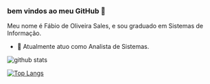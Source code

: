 ### bem vindos ao meu GitHub 👋

Meu nome é Fábio de Oliveira Sales, e sou graduado em Sistemas de Informação.


- 🔭 Atualmente atuo como Analista de Sistemas.


![github stats](https://github-readme-stats.vercel.app/api?username=fsales&show_icons=true&theme=radical)

[![Top Langs](https://github-readme-stats.vercel.app/api/top-langs/?username=fsales&hide=PlpgSQL,jupyter%20notebook,html)](https://github.com/anuraghazra/github-readme-stats)

